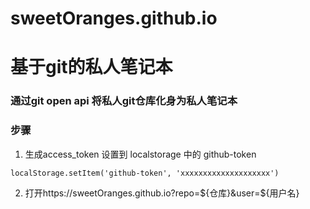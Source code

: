 # sweetOranges.github.io

# 基于git的私人笔记本

### 通过git open api 将私人git仓库化身为私人笔记本

### 步骤
1. 生成access_token 设置到 localstorage 中的 github-token

```
localStorage.setItem('github-token', 'xxxxxxxxxxxxxxxxxxxx')

```

2. 打开https://sweetOranges.github.io?repo=${仓库}&user=${用户名}